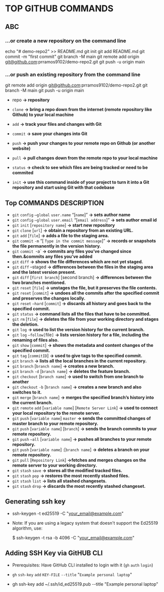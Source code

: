 # TOP GITHUB COMMANDS

## ABC

### **…or create a new repository on the command line**

echo "# demo-repo2" >> README.md
git init
git add README.md
git commit -m "first commit"
git branch -M main
git remote add origin git@github.com:prramos9102/demo-repo2.git
git push -u origin main

### **…or push an existing repository from the command line**

git remote add origin git@github.com:prramos9102/demo-repo2.git
git branch -M main
git push -u origin main


* repo **-> repository**
* `clone` **-> bring a repo down from the internet (remote repository like Github) to your local machine**
* `add` **-> track your files and changes with Git**
* `commit` **-> save your changes into Git**
* `push` **-> push your changes to your remote repo on Github (or another website)**
* `pull` **-> pull changes down from the remote repo to your local machine**

* `status` **-> check to see which files are being tracked or need to be commited**
* `init` **-> use this command inside of your project to turn it into a Git repository and start using Git with that codebase**

## Top COMMANDS DESCRIPTION

* `git` `config` `–global` `user.name` “[`name`]” **-> sets author name**
* `git` `config` `–global` `user.email` “[`email address`]” **-> sets author email id**
* `git` `init` [`repository name`] **-> start new repository**
* `git` `clone` [`url`] **-> obtain a repository from an existing URL.**
* `git` `add` [`file`] **-> adds a file to the staging area.**
* `git` `commit` `-m` “[ `Type in the commit message`]” **-> records or snapshots the file permanently in the version history.**
* `git` `commit `-a` **-> commits any files you’ve changed since then.&commits any files you’ve added**
* `git` `diff` **-> shows the file differences which are not yet staged.**
* `git` `diff` –staged **-> differences between the files in the staging area and the latest version present.**
* `git` `diff` [`first branch`] [second branch] **-> differences between the two branches mentioned.**
* `git` `reset` [`file`] **-> unstages the file, but it preserves the file contents.**
* `git` `reset` [`commit`] **-> undoes all the commits after the specified commit and preserves the changes locally.**
* `git` `reset` `–hard` [`commit`] **-> discards all history and goes back to the specified commit.**
* `git` `status` **-> command lists all the files that have to be committed.**
* `git` `rm` [`file`] **-> deletes the file from your working directory and stages the deletion.**
* `git` `log` **-> used to list the version history for the current branch.**
* `git` `log` `–follow[`file`]` **-> lists version history for a file, including the renaming of files also.**
* `git` `show` [`commit`] **-> shows the metadata and content changes of the specified commit.**
* `git` `tag` [`commitID`] **-> used to give tags to the specified commit.**
* `git` `branch` **-> lists all the local branches in the current repository.**
* `git` `branch` [`branch name`] **-> creates a new branch.**
* `git` `branch` `-d` [`branch name`] **-> deletes the feature branch.**
* `git` `checkout` [`branch name`] **-> used to switch from one branch to another**
* `git` `checkout` `-b` [`branch name`] **-> creates a new branch and also switches to it.**
* `git` `merge` [`branch name`] **-> merges the specified branch’s history into the current branch.**
* `git` `remote` `add` [`variable name`] [`Remote Server Link`] **-> used to connect your local repository to the remote server.**
* `git` `push` [`variable name`] `master` **-> sends the committed changes of master branch to your remote repository.**
* `git` `push` [`variable name`] [`branch`] **-> sends the branch commits to your remote repository.**
* `git` `push` `–all` [`variable name`] **-> pushes all branches to your remote repository.**
* `git` `push` [`variable name`] :[`branch name`] **-> deletes a branch on your remote repository.**
* `git` `pull` [`Repository Link`] **->fetches and merges changes on the remote server to your working directory.**
* `git` `stash` `save` **-> stores all the modified tracked files.**
* `git` `stash` `pop` **-> restores the most recently stashed files.**
* `git` `stash` `list` **-> lists all stashed changesets.**
* `git` `stash` `drop` **-> discards the most recently stashed changeset.**

## Generating ssh key
* ssh-keygen -t ed25519 -C "your_email@example.com"

* Note: If you are using a legacy system that doesn't support the Ed25519 algorithm, use:

  $ ssh-keygen -t rsa -b 4096 -C "your_email@example.com"
  
 ## Adding SSH Key via GitHUB CLI
 * Prerequisites:
    Have GitHub CLI installed to login with it (`gh` `auth` `login`)
 * `gh` `ssh-key` `add` `KEY-FILE` `--title` "`Example personal laptop`"

 * gh ssh-key add ~/.ssh/id_ed25519.pub --title "Example personal laptop"

